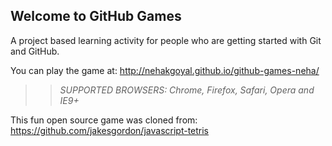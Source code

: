 ## Welcome to GitHub Games

A project based learning activity for people who are getting started with Git and GitHub.

You can play the game at: http://nehakgoyal.github.io/github-games-neha/

>> _*SUPPORTED BROWSERS*: Chrome, Firefox, Safari, Opera and IE9+_

This fun open source game was cloned from: https://github.com/jakesgordon/javascript-tetris
